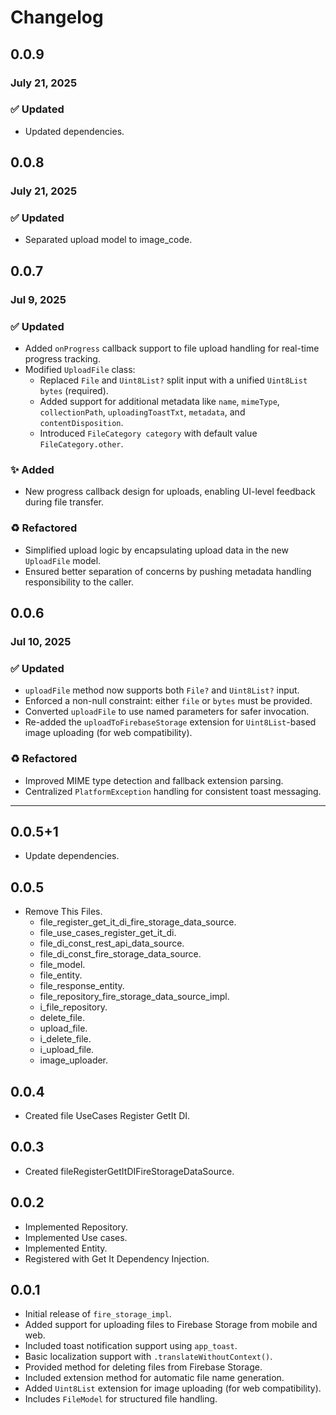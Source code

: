 # Changelog


## 0.0.9

### July 21, 2025

### ✅ Updated

- Updated dependencies.

## 0.0.8

### July 21, 2025

### ✅ Updated

- Separated upload model to image_code.

## 0.0.7

### Jul 9, 2025

### ✅ Updated

- Added `onProgress` callback support to file upload handling for real-time progress tracking.
- Modified `UploadFile` class:
  - Replaced `File` and `Uint8List?` split input with a unified `Uint8List bytes` (required).
  - Added support for additional metadata like `name`, `mimeType`, `collectionPath`, `uploadingToastTxt`, `metadata`, and `contentDisposition`.
  - Introduced `FileCategory category` with default value `FileCategory.other`.

### ✨ Added

- New progress callback design for uploads, enabling UI-level feedback during file transfer.

### ♻️ Refactored

- Simplified upload logic by encapsulating upload data in the new `UploadFile` model.
- Ensured better separation of concerns by pushing metadata handling responsibility to the caller.


## 0.0.6
### Jul 10, 2025

### ✅ Updated

- `uploadFile` method now supports both `File?` and `Uint8List?` input.
- Enforced a non-null constraint: either `file` or `bytes` must be provided.
- Converted `uploadFile` to use named parameters for safer invocation.
- Re-added the `uploadToFirebaseStorage` extension for `Uint8List`-based image uploading (for web compatibility).

### ♻️ Refactored

- Improved MIME type detection and fallback extension parsing.
- Centralized `PlatformException` handling for consistent toast messaging.

---

## 0.0.5+1

- Update dependencies.

## 0.0.5

- Remove This Files.
    - file_register_get_it_di_fire_storage_data_source.
    - file_use_cases_register_get_it_di.
    - file_di_const_rest_api_data_source.
    - file_di_const_fire_storage_data_source.
    - file_model.
    - file_entity.
    - file_response_entity.
    - file_repository_fire_storage_data_source_impl.
    - i_file_repository.
    - delete_file.
    - upload_file.
    - i_delete_file.
    - i_upload_file.
    - image_uploader.

## 0.0.4

- Created file UseCases Register GetIt DI.

## 0.0.3

- Created fileRegisterGetItDIFireStorageDataSource.

## 0.0.2

- Implemented Repository.
- Implemented Use cases.
- Implemented Entity.
- Registered with Get It Dependency Injection.

## 0.0.1

- Initial release of `fire_storage_impl`.
- Added support for uploading files to Firebase Storage from mobile and web.
- Included toast notification support using `app_toast`.
- Basic localization support with `.translateWithoutContext()`.
- Provided method for deleting files from Firebase Storage.
- Included extension method for automatic file name generation.
- Added `Uint8List` extension for image uploading (for web compatibility).
- Includes `FileModel` for structured file handling.

